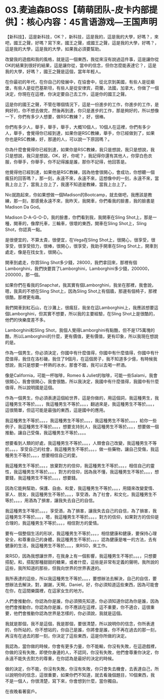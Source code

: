 # 03.麦迪森BOSS【萌萌团队-皮卡内部提供】：核心内容：45言语游戏—王国声明

【新科技】，這是新科技，OK？，新科技，這是我的，這是我的大學，好嗎？，來吧，國王之聲，好嗎？寫下來，國王之聲，或國王之聲，這是我的大學，好嗎？，這是我的大學，這是我的大學，如果我必須要幫助。

改變我的遊戲和我的風格，就是這一個東西，我從來沒有說過這件事，這是讓你從OK的結果到很好的結果，這是讓你從，當中的信念，但你怎麼能表達它？，這是我的大學，好嗎？，國王之聲是這個，當年年輕人。

在你最初的年代，在你自己的發展中，在協會中，從北京到美國，有些人是從廟堡，有些人是從巴基斯坦，有些人是從安律宾，荷蘭，法國，加拿大，你做了一個決定，你現在在這裡，你決定要自己去工作，這是你的國王之聲。

這是你的國王之聲，不管在哪個情況下，這是一份進步的工作，你進步的工作，是夠好的，你不想去做完，然後再到達，你只是進步的工作，那是夠好的，所以想像一下，你們有多少人想要，做RSC教練？，好，很棒。

你們有多少人，舉手，舉手，舉手，大概10個人，10個人在這裡，你們有多少人，舉手，會覺得你已經到達，如果你是RSC教練，舉手，你已經做到了，如果你也是RSC教練，好，那邊的人，可以說一下原因嗎？。

你為什麼會覺得你已經到達，如果你是RSC教練，我只是想說，我只是想說，我只是想說，我只是想說，OK，好，你呢？，我記得你還有其他人，你穿白色衣服，你舉手，你舉手，你不記得誰是誰，那你不記得，他回答是。

他覺得他已經到達，如果他是RSC教練，因為他會很開心，會成功，你想聽一個瘋狂的回答嗎？，那一刻，永遠不來，永遠不來，這想像中的一刻，永遠不來，當我上台上了，當我上台上了，我還不知道是教練，當我上台上了。

Nic就跑起來，你如果想做一個Madison的Bootcamp，就去做吧，我應該是教練，那一刻，那感覺永遠不來，我昨天，我開車，你們看我的臉書，我的臉書是Madison Da God。

Madison D-A-G-O-D，我的臉書，你們看到我，我開車在Sling Shot上，那是一種，開車的，像摩托車，三輪車，很壞的東西，開車在Sling Shot上，Sling Shot，你認真一點。

是很便宜的，不算太貴，很便宜，在Vega在Sling Shot上，很開心，很享受，很享受，很享受扭力，很棒，很開心，很享受，我助手開車在Sling Shot上，開車到處走，像是在找女生，很開心。

開車到處走，你買Sling Shot多少錢，28000，我們拿回來，那裡有個Lamborghini，我們快要買了Lamborghini，Lamborghini多少錢，200000，200000，那一個。

如果你們在看我的Snapchat，我其實有個Lamborghini，我坐在那裡，我會說，嗯，我真的不想在Sling Shot上，因為Sling Shot上有個牆，那邊有個椅子，那裡很酷，那裡更有趣。

我們開車到紅石山，在沙灘上，很瘋狂，我坐在這Lamborghini上，我應該想要這個Lamborghini，但其實不想要，所以我的主要經驗，在Sling Shot上是很酷的，他們的快樂度差不多。

Lamborghini和Sling Shot，我個人覺得Lamborghini有點酷，但不是175萬塊的酷，所以Lamborghini的什麼，更有價值，更有價值，更有印象，所以我現在想說的是。

作為一個男生，你必須決定，你國中有什麼值得，你國中有什麼值得，你國中有什麼值得，我住在洛杉磯，我住了9個月，在這個房子，我不知道多少億，有時候我想說，我只是想要一杯熱的冰水，那會不錯，我可以去喝一杯酒。

像是California，可能一杯咖啡，Romeo & Juliet的咖啡，可能一些Salami，我會很開心，我會很開心，我會很酷，所以我決定，我國中有什麼值得，我國中有什麼值得，所以說明國是這個。

作為一個男生，你必須表達這個給世界，這是你做的，用這個詞，我這種男生，我這種男生不等於。。。，我這種男生不等於。。。，翻過來是，我這種男生不等於。。。，這很簡單，但這可能是最強的東西，這是國中的應用。

我這種男生不等於。。。，我這種男生不等於。。。，我這種男生不等於。。。，給你一些例子，我這種男生不等於。。。，想要支持別人，我這種男生不等於。。。，想要做一個推動，讓自己受傷，我這種男生不等於。。。。

想要看到人類的好處，我這種男生不等於。。。，人類會自己改變，我這種男生不等於。。。，享受自己的社會，我這種男生不等於。。。，做一些藥物，讓自己受傷，我這種男生不等於。。。，想要相信自己的愛。

我這種男生不等於。。。，放棄對方的信仰，我這種男生不等於。。。，相信自己的靈性，我這種男生不等於。。。，對方的信仰，因為我不懂，我這種男生不等於。。。，想要錢，我這種男生不等於。。。，想要錢。

因為它能夠幫助，保護、自由、和愛，我這種男生不等於。。。，用錢來改變愛情、家人、朋友，我這種男生不等於。。。，享受酒，為了社會，和文化，我這種男生不等於。。。，用酒為了損害，讓我失去自己的自信。

我這種男生不等於。。。，享受酒，為了損害，讓我失去自己的自信，為了損害，我這種男生不等於。。。，嗯，我這種男生不等於。。。，對方的信仰，如果對方的信仰是合理的，我這種男生不等於。。。，相信對方的愛情。

要有一個整個生活的形狀，我這種男生不等於。。。，相信健康和健康，要保持心理安全，和尊重自己的身體，我這種男生不等於。。。，認為健康是唯一的方法，去有健康的生活，我這種男生不等於。。。，來RSD，來工作。

來RSD，因為我想讓世界，在我身上有一個影響，我這種男生不等於。。。，只想要搭配，和，搭配那種甜甜的糖果，或者什麼，這些是非常有定義的聲明，我所說的這些，我所知道的那些，但我向世界的世界表達的。

我所表達的這些，所以我這種男生不等於。。。，要想辦法去解決，自己的自信，要想辦法去解決，對，謝謝，天啊，Daniel，好，你必須知道這些東西，因為可能會在你，在這間樂園裡，在這家女生的地方。

人們會推動你，你認為你是誰，你必須預先知道，你必須知道你認為你是誰，因為他們會推動你，你認為你是誰，你不應該在這裡，這不重要，你不適合，這很重要，他們會推動你認為世界是怎樣的，你必須說，我就是這個。

我就是那個，我不是這個，我是那個，要很清楚，所以說明你的信念，你所表達的，你所站的，你不想站的，你自己是誰，你將會是誰，你不再在過去的那一刻，再沒有在過去的那一刻，你決定了這些東西，這是你所做的決定。

我認為，當你做的時候，你會有更多力量，你不能輸，你沒有失敗，在這遊戲裡，你做的沒有失敗，即使你身邊的人，不認同，你沒有失敗，他們會尊重你決定，你永遠不能失去對方的尊重，在你認為是最好的決定的時候。

做的決定，你不能，你沒有失敗，你沒有失敗，你只會失去機會，去表達自己，所以說明你的信念，這很重要，如果你們不知道，就去看幾個題目，10個東西，我不是一個人，你很清楚，寫下來，你會想到什麼，當你獨自。

在夜晚看著窗戶。